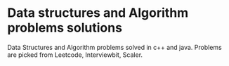 # Data structures and Algorithm problems solutions
Data Structures and Algorithm problems solved in c++ and java.
Problems are picked from Leetcode, Interviewbit, Scaler.
